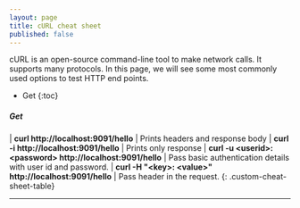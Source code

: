 ```yaml
---
layout: page
title: cURL cheat sheet
published: false
---
```

cURL is an open-source command-line tool to make network calls. It supports many protocols. In this page, we will see some most commonly used options to test HTTP end points.

* Get
{:toc}

##### Get

| **curl http://localhost:9091/hello**   | Prints headers and response body
| **curl -i http://localhost:9091/hello**   | Prints only response
| **curl -u \<userid>:\<password> http://localhost:9091/hello**   | Pass basic authentication details with user id and password.
| **curl -H "\<key>: \<value>" http://localhost:9091/hello**   | Pass header in the request.
{: .custom-cheat-sheet-table}

***